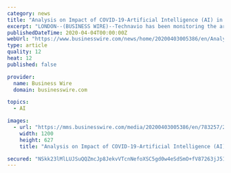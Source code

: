 ```yaml
---
category: news
title: "Analysis on Impact of COVID-19-Artificial Intelligence (AI) in Construction Market 2019-2023 | Demand for Data Integration to Boost Growth | Technavio"
excerpt: "LONDON--(BUSINESS WIRE)--Technavio has been monitoring the artificial intelligence (AI) in construction market and it is poised to grow by USD 1.13 billion during 2019-2023. The report offers an up-to-date analysis regarding the current market scenario, latest trends and drivers, and the overall market environment. Technavio suggests three ..."
publishedDateTime: 2020-04-04T00:00:00Z
webUrl: "https://www.businesswire.com/news/home/20200403005386/en/Analysis-Impact-COVID-19-Artificial-Intelligence-AI-Construction-Market"
type: article
quality: 12
heat: 12
published: false

provider:
  name: Business Wire
  domain: businesswire.com

topics:
  - AI

images:
  - url: "https://mms.businesswire.com/media/20200403005386/en/783257/23/IRTNTR30539.jpg"
    width: 1200
    height: 627
    title: "Analysis on Impact of COVID-19-Artificial Intelligence (AI) in Construction Market 2019-2023 | Demand for Data Integration to Boost Growth | Technavio"

secured: "NSkk23lMlLUJSuQQZmcJp8JekvVTcnNefoXSC5gd0w4eSdSmO+fV87263jJ515dIKlSBJHZnbST4nM0SPXsLK2Imib7pwFcyV45cJf88Oq98cYi/Y7TWk+C57RAzJZNa6YKHqwQL0QsFsRwlsA/eGeMwYN13Y5UnF49cc+3C37MSu90BHEf0ciR9B9FVGdlhbzYOkifI27GC/JSpmOU3qo6EluQoDGFWM1pFhP0A7/yfi59h9YivXRw/lCpEYDYFckvr3qTwYiLom8WrH57D6S4K6KJGsPtQH9Athy5jvOaiCmGttng6PuoY4UUJy6Y1R5p2d/yBC5Bzq2vMk76K65fvkkaSPYIVLNRPUOGvfthwIAPkBSklzQB2x6ysgZ2psBqufpbQG7RFGRnzFxUDGCddFoiONXSu3aoZHqHwDQYcOpd8iIbbhqRtVNi5JWu5f1/25Yxpn+/PEznkofKdyjtkHTyF6XqxGlw8+L5gHlc=;SAU9sGSz2enkLXMRleeFaA=="
---
```


